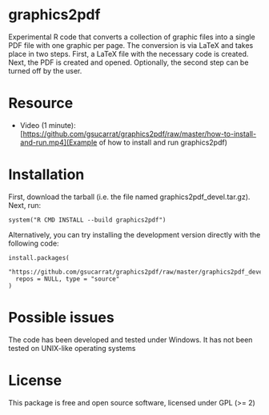 # graphics2pdf
Experimental R code that converts a collection of graphic files into a single PDF file with one graphic per page. The conversion is via LaTeX and takes place in two steps. First, a LaTeX file with the necessary code is created. Next, the PDF is created and opened. Optionally, the second step can be turned off by the user.

# Resource
* Video (1 minute): [https://github.com/gsucarrat/graphics2pdf/raw/master/how-to-install-and-run.mp4](Example of how to install and run graphics2pdf)

# Installation
First, download the tarball (i.e. the file named graphics2pdf_devel.tar.gz). Next, run:

    system("R CMD INSTALL --build graphics2pdf")

Alternatively, you can try installing the development version directly with the following code:

    install.packages(
      "https://github.com/gsucarrat/graphics2pdf/raw/master/graphics2pdf_devel.tar.gz",
      repos = NULL, type = "source"
    )

# Possible issues
The code has been developed and tested under Windows. It has not been tested on UNIX-like operating systems

# License
This package is free and open source software, licensed under GPL (>= 2)
